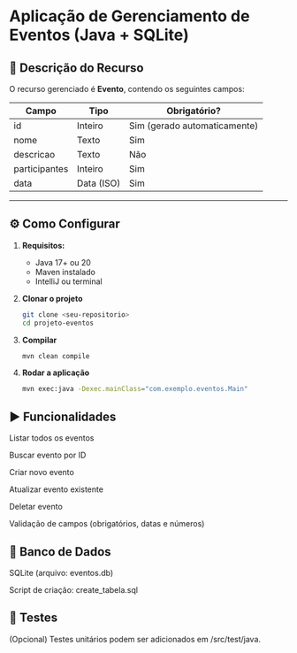 # Aplicação de Gerenciamento de Eventos (Java + SQLite)

## 📌 Descrição do Recurso

 O recurso gerenciado é **Evento**, contendo os seguintes campos:

 | Campo          | Tipo       | Obrigatório? |
 |----------------|------------|--------------|
 | id             | Inteiro    | Sim (gerado automaticamente) |
 | nome           | Texto      | Sim |
 | descricao      | Texto      | Não |
 | participantes  | Inteiro    | Sim |
 | data           | Data (ISO) | Sim |

---

## ⚙️ Como Configurar

1. **Requisitos:**
   - Java 17+ ou 20
   - Maven instalado
   - IntelliJ ou terminal

2. **Clonar o projeto**
   ```bash
   git clone <seu-repositorio>
   cd projeto-eventos
3. **Compilar**
   
    ```bash
    mvn clean compile

5. **Rodar a aplicação**
    ```bash
    mvn exec:java -Dexec.mainClass="com.exemplo.eventos.Main"
    
## ▶️ Funcionalidades
 Listar todos os eventos

 Buscar evento por ID

 Criar novo evento

 Atualizar evento existente

 Deletar evento

 Validação de campos (obrigatórios, datas e números)

 ## 💽 Banco de Dados
 SQLite (arquivo: eventos.db)

 Script de criação: create_tabela.sql

 ## 🧪 Testes
 (Opcional) Testes unitários podem ser adicionados em /src/test/java.
